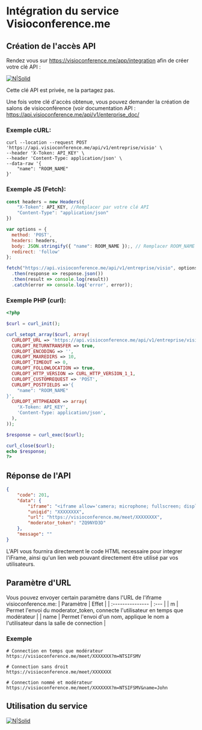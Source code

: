# Intégration du service Visioconference.me

## **Création de l'accès API**


Rendez vous sur https://visioconference.me/app/integration afin de créer votre clé API :

[![N|Solid](https://i.imgur.com/cXkgANu.jpg)](https://visioconference.me/app)

Cette clé API est privée, ne la partagez pas.

Une fois votre clé d'accès obtenue, vous pouvez demander la création de salons de visioconférence (voir documentation API : https://api.visioconference.me/api/v1/enterprise_doc/


### Exemple cURL: 
```
curl --location --request POST 'https://api.visioconference.me/api/v1/entreprise/visio' \
--header 'X-Token: API_KEY' \
--header 'Content-Type: application/json' \
--data-raw '{
    "name": "ROOM_NAME"
}'
```

### Exemple JS (Fetch):
```js
const headers = new Headers({
    "X-Token": API_KEY, //Remplacer par votre clé API
    "Content-Type": "application/json"
})

var options = {
  method: 'POST',
  headers: headers,
  body: JSON.stringify({ "name": ROOM_NAME });, // Remplacer ROOM_NAME par le nom de votre visioconférence
  redirect: 'follow'
};

fetch("https://api.visioconference.me/api/v1/entreprise/visio", options)
  .then(response => response.json())
  .then(result => console.log(result))
  .catch(error => console.log('error', error));
```

### Exemple PHP (curl):
```php
<?php

$curl = curl_init();

curl_setopt_array($curl, array(
  CURLOPT_URL => 'https://api.visioconference.me/api/v1/entreprise/visio',
  CURLOPT_RETURNTRANSFER => true,
  CURLOPT_ENCODING => '',
  CURLOPT_MAXREDIRS => 10,
  CURLOPT_TIMEOUT => 0,
  CURLOPT_FOLLOWLOCATION => true,
  CURLOPT_HTTP_VERSION => CURL_HTTP_VERSION_1_1,
  CURLOPT_CUSTOMREQUEST => 'POST',
  CURLOPT_POSTFIELDS =>'{
    "name": "ROOM_NAME"
}',
  CURLOPT_HTTPHEADER => array(
    'X-Token: API_KEY',
    'Content-Type: application/json',
  ),
));

$response = curl_exec($curl);

curl_close($curl);
echo $response;
?>
```


## Réponse de l'API
```json
{
    "code": 201,
    "data": {
        "iframe": "<iframe allow='camera; microphone; fullscreen; display-capture' src='https://visioconference.me/meet/XXXXXXXX' style='height: 100%; width: 100%; border: 0px;'/>",
        "uniqid": "XXXXXXXX",
        "url": "https://visioconference.me/meet/XXXXXXXX",
        "moderator_token": "ZQ9NYD3D"
    },
    "message": ""
}
```

L'API vous fournira directement le code HTML necessaire pour integrer l'iFrame, ainsi qu'un lien web pouvant directement être utilisé par vos utilisateurs.

## **Paramètre d'URL**

Vous pouvez envoyer certain paramètre dans l'URL de l'iframe visioconference.me:
| Paramètre  | Effet |
| :--------------- | :--- |
| m  | Permet l'envoi du moderator_token, connecte l'utilisateur en temps que modérateur |
| name  | Permet l'envoi d'un nom, applique le nom a l'utilisateur dans la salle de connection |

### **Exemple**
```
# Connection en temps que modérateur
https://visioconference.me/meet/XXXXXXX?m=NTSIFSMV

# Connection sans droit
https://visioconference.me/meet/XXXXXXX

# Connection nommé et modérateur
https://visioconference.me/meet/XXXXXXX?m=NTSIFSMV&name=John
```


## **Utilisation du service**


[![N|Solid](https://i.imgur.com/95YNKJb.png)](https://visioconference.me)


